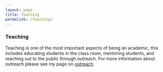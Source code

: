 ```yaml
---
layout: page
title: Teaching
permalink: /teaching/
---
```


### Teaching

Teaching is one of the most important aspects of being an academic, this includes educating students in the class room, mentoring students, and reaching out to the public through outreach. For more information about outreach please see my page on [outreach](https://jfwalker.github.io/outreach/). 



